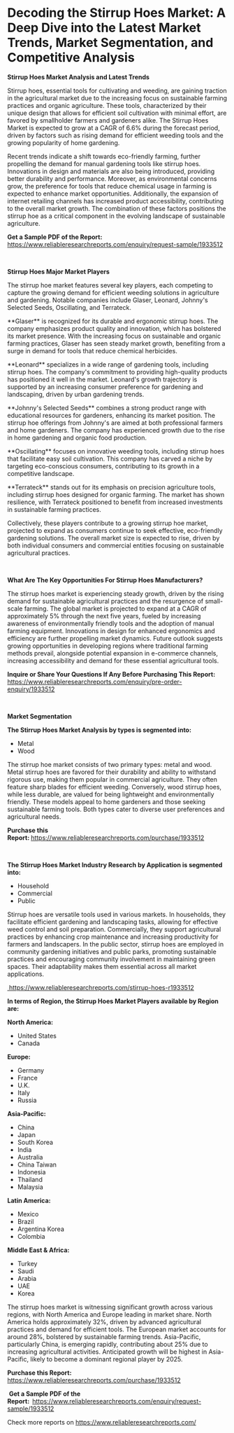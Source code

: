 <p><h1>Decoding the Stirrup Hoes Market: A Deep Dive into the Latest Market Trends, Market Segmentation, and Competitive Analysis</h1></p><p><strong>Stirrup Hoes Market Analysis and Latest Trends</strong></p>
<p><p>Stirrup hoes, essential tools for cultivating and weeding, are gaining traction in the agricultural market due to the increasing focus on sustainable farming practices and organic agriculture. These tools, characterized by their unique design that allows for efficient soil cultivation with minimal effort, are favored by smallholder farmers and gardeners alike. The Stirrup Hoes Market is expected to grow at a CAGR of 6.6% during the forecast period, driven by factors such as rising demand for efficient weeding tools and the growing popularity of home gardening.</p><p>Recent trends indicate a shift towards eco-friendly farming, further propelling the demand for manual gardening tools like stirrup hoes. Innovations in design and materials are also being introduced, providing better durability and performance. Moreover, as environmental concerns grow, the preference for tools that reduce chemical usage in farming is expected to enhance market opportunities. Additionally, the expansion of internet retailing channels has increased product accessibility, contributing to the overall market growth. The combination of these factors positions the stirrup hoe as a critical component in the evolving landscape of sustainable agriculture.</p></p>
<p><strong>Get a Sample PDF of the Report:&nbsp;</strong> <a href="https://www.reliableresearchreports.com/enquiry/request-sample/1933512?utm_campaign=2338&utm_medium=2&utm_source=Github&utm_content=ia&utm_term=08022025&utm_id=stirrup-hoes">https://www.reliableresearchreports.com/enquiry/request-sample/1933512</a></p>
<p>&nbsp;</p>
<p><strong>Stirrup Hoes Major Market Players</strong></p>
<p><p>The stirrup hoe market features several key players, each competing to capture the growing demand for efficient weeding solutions in agriculture and gardening. Notable companies include Glaser, Leonard, Johnny's Selected Seeds, Oscillating, and Terrateck.</p><p>**Glaser** is recognized for its durable and ergonomic stirrup hoes. The company emphasizes product quality and innovation, which has bolstered its market presence. With the increasing focus on sustainable and organic farming practices, Glaser has seen steady market growth, benefiting from a surge in demand for tools that reduce chemical herbicides.</p><p>**Leonard** specializes in a wide range of gardening tools, including stirrup hoes. The company's commitment to providing high-quality products has positioned it well in the market. Leonard's growth trajectory is supported by an increasing consumer preference for gardening and landscaping, driven by urban gardening trends.</p><p>**Johnny's Selected Seeds** combines a strong product range with educational resources for gardeners, enhancing its market position. The stirrup hoe offerings from Johnny's are aimed at both professional farmers and home gardeners. The company has experienced growth due to the rise in home gardening and organic food production.</p><p>**Oscillating** focuses on innovative weeding tools, including stirrup hoes that facilitate easy soil cultivation. This company has carved a niche by targeting eco-conscious consumers, contributing to its growth in a competitive landscape.</p><p>**Terrateck** stands out for its emphasis on precision agriculture tools, including stirrup hoes designed for organic farming. The market has shown resilience, with Terrateck positioned to benefit from increased investments in sustainable farming practices.</p><p>Collectively, these players contribute to a growing stirrup hoe market, projected to expand as consumers continue to seek effective, eco-friendly gardening solutions. The overall market size is expected to rise, driven by both individual consumers and commercial entities focusing on sustainable agricultural practices.</p></p>
<p>&nbsp;</p>
<p><strong>What Are The Key Opportunities For Stirrup Hoes Manufacturers?</strong></p>
<p><p>The stirrup hoes market is experiencing steady growth, driven by the rising demand for sustainable agricultural practices and the resurgence of small-scale farming. The global market is projected to expand at a CAGR of approximately 5% through the next five years, fueled by increasing awareness of environmentally friendly tools and the adoption of manual farming equipment. Innovations in design for enhanced ergonomics and efficiency are further propelling market dynamics. Future outlook suggests growing opportunities in developing regions where traditional farming methods prevail, alongside potential expansion in e-commerce channels, increasing accessibility and demand for these essential agricultural tools.</p></p>
<p><strong>Inquire or Share Your Questions If Any Before Purchasing This Report:</strong> <a href="https://www.reliableresearchreports.com/enquiry/pre-order-enquiry/1933512?utm_campaign=2338&utm_medium=2&utm_source=Github&utm_content=ia&utm_term=08022025&utm_id=stirrup-hoes">https://www.reliableresearchreports.com/enquiry/pre-order-enquiry/1933512</a></p>
<p>&nbsp;</p>
<p><strong>Market Segmentation</strong></p>
<p><strong>The Stirrup Hoes Market Analysis by types is segmented into:</strong></p>
<p><ul><li>Metal</li><li>Wood</li></ul></p>
<p><p>The stirrup hoe market consists of two primary types: metal and wood. Metal stirrup hoes are favored for their durability and ability to withstand rigorous use, making them popular in commercial agriculture. They often feature sharp blades for efficient weeding. Conversely, wood stirrup hoes, while less durable, are valued for being lightweight and environmentally friendly. These models appeal to home gardeners and those seeking sustainable farming tools. Both types cater to diverse user preferences and agricultural needs.</p></p>
<p><strong>Purchase this Report:&nbsp;</strong><a href="https://www.reliableresearchreports.com/purchase/1933512?utm_campaign=2338&utm_medium=2&utm_source=Github&utm_content=ia&utm_term=08022025&utm_id=stirrup-hoes">https://www.reliableresearchreports.com/purchase/1933512</a></p>
<p>&nbsp;</p>
<p><strong>The Stirrup Hoes Market Industry Research by Application is segmented into:</strong></p>
<p><ul><li>Household</li><li>Commercial</li><li>Public</li></ul></p>
<p><p>Stirrup hoes are versatile tools used in various markets. In households, they facilitate efficient gardening and landscaping tasks, allowing for effective weed control and soil preparation. Commercially, they support agricultural practices by enhancing crop maintenance and increasing productivity for farmers and landscapers. In the public sector, stirrup hoes are employed in community gardening initiatives and public parks, promoting sustainable practices and encouraging community involvement in maintaining green spaces. Their adaptability makes them essential across all market applications.</p></p>
<p><a href="https://www.reliableresearchreports.com/stirrup-hoes-r1933512?utm_campaign=2338&utm_medium=2&utm_source=Github&utm_content=ia&utm_term=08022025&utm_id=stirrup-hoes">&nbsp;https://www.reliableresearchreports.com/stirrup-hoes-r1933512</a></p>
<p><strong>In terms of Region, the Stirrup Hoes Market Players available by Region are:</strong></p>
<p>
    <p> <strong> North America: </strong>
        <ul>
            <li>United States</li>
            <li>Canada</li>
        </ul>
        </p> 
    <p> <strong> Europe: </strong>
        <ul>
            <li>Germany</li>
            <li>France</li>
            <li>U.K.</li>
            <li>Italy</li>
            <li>Russia</li>
        </ul>
        </p> 
    <p> <strong> Asia-Pacific: </strong>
        <ul>
            <li>China</li>
            <li>Japan</li>
            <li>South Korea</li>
            <li>India</li>
            <li>Australia</li>
            <li>China Taiwan</li>
            <li>Indonesia</li>
            <li>Thailand</li>
            <li>Malaysia</li>
        </ul>
        </p> 
    <p> <strong> Latin America: </strong>
        <ul>
            <li>Mexico</li>
            <li>Brazil</li>
            <li>Argentina Korea</li>
            <li>Colombia</li>
        </ul>
        </p> 
    <p> <strong> Middle East & Africa: </strong>
        <ul>
            <li>Turkey</li>
            <li>Saudi</li>
            <li>Arabia</li>
            <li>UAE</li>
            <li>Korea</li>
        </ul>
    </p>
    </p>
<p><p>The stirrup hoes market is witnessing significant growth across various regions, with North America and Europe leading in market share. North America holds approximately 32%, driven by advanced agricultural practices and demand for efficient tools. The European market accounts for around 28%, bolstered by sustainable farming trends. Asia-Pacific, particularly China, is emerging rapidly, contributing about 25% due to increasing agricultural activities. Anticipated growth will be highest in Asia-Pacific, likely to become a dominant regional player by 2025.</p></p>
<p><strong>Purchase this Report: </strong><a href="https://www.reliableresearchreports.com/purchase/1933512?utm_campaign=2338&utm_medium=2&utm_source=Github&utm_content=ia&utm_term=08022025&utm_id=stirrup-hoes">https://www.reliableresearchreports.com/purchase/1933512</a></p>
<p>&nbsp;<strong>Get a Sample PDF of the Report:&nbsp;&nbsp;</strong><a href="https://www.reliableresearchreports.com/enquiry/request-sample/1933512?utm_campaign=2338&utm_medium=2&utm_source=Github&utm_content=ia&utm_term=08022025&utm_id=stirrup-hoes">https://www.reliableresearchreports.com/enquiry/request-sample/1933512</a></p>
<p><strong></strong></p>
<p>Check more reports on <a href="https://www.reliableresearchreports.com/?utm_campaign=2338&utm_medium=2&utm_source=Github&utm_content=ia&utm_term=08022025&utm_id=stirrup-hoes">https://www.reliableresearchreports.com/</a></p>